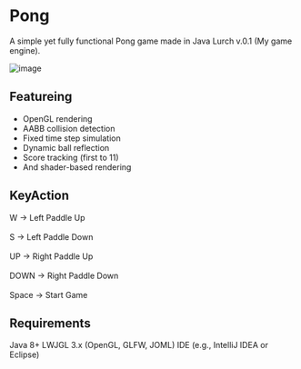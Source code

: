 # Pong
A simple yet fully functional Pong game made in Java Lurch v.0.1 (My game engine).

![image](https://github.com/user-attachments/assets/70258776-7cae-4274-b995-434def64b2d0)

## Featureing
- OpenGL rendering
- AABB collision detection
- Fixed time step simulation
- Dynamic ball reflection
- Score tracking (first to 11)
- And shader-based rendering

## KeyAction

W	     ->    Left Paddle Up
<br><br>
S      ->    Left Paddle Down
<br><br>
UP     ->    Right Paddle Up
<br><br>
DOWN   ->    Right Paddle Down
<br><br>
Space	 ->    Start Game

## Requirements
Java 8+
LWJGL 3.x (OpenGL, GLFW, JOML)
IDE (e.g., IntelliJ IDEA or Eclipse)
